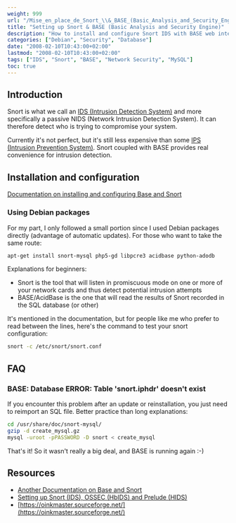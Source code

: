 ```yaml
---
weight: 999
url: "/Mise_en_place_de_Snort_\\&_BASE_(Basic_Analysis_and_Security_Engine)/"
title: "Setting up Snort & BASE (Basic Analysis and Security Engine)"
description: "How to install and configure Snort IDS with BASE web interface for network intrusion detection on Debian systems"
categories: ["Debian", "Security", "Database"]
date: "2008-02-10T10:43:00+02:00"
lastmod: "2008-02-10T10:43:00+02:00"
tags: ["IDS", "Snort", "BASE", "Network Security", "MySQL"]
toc: true
---
```


## Introduction

Snort is what we call an [IDS (Intrusion Detection System)](https://fr.wikipedia.org/wiki/Syst%C3%A8me_de_d%C3%A9tection_d%27intrusion) and more specifically a passive NIDS (Network Intrusion Detection System). It can therefore detect who is trying to compromise your system.

Currently it's not perfect, but it's still less expensive than some [IPS (Intrusion Prevention System)](https://fr.wikipedia.org/wiki/Syst%C3%A8me_de_pr%C3%A9vention_d%27intrusion). Snort coupled with BASE provides real convenience for intrusion detection.

## Installation and configuration

[Documentation on installing and configuring Base and Snort](/pdf/ids_snort_base.pdf)

### Using Debian packages

For my part, I only followed a small portion since I used Debian packages directly (advantage of automatic updates). For those who want to take the same route:

```bash
apt-get install snort-mysql php5-gd libpcre3 acidbase python-adodb
```

Explanations for beginners:

- Snort is the tool that will listen in promiscuous mode on one or more of your network cards and thus detect potential intrusion attempts
- BASE/AcidBase is the one that will read the results of Snort recorded in the SQL database (or other)

It's mentioned in the documentation, but for people like me who prefer to read between the lines, here's the command to test your snort configuration:

```bash
snort -c /etc/snort/snort.conf
```

## FAQ

### BASE: Database ERROR: Table 'snort.iphdr' doesn't exist

If you encounter this problem after an update or reinstallation, you just need to reimport an SQL file. Better practice than long explanations:

```bash
cd /usr/share/doc/snort-mysql/
gzip -d create_mysql.gz
mysql -uroot -pPASSWORD -D snort < create_mysql
```

That's it! So it wasn't really a big deal, and BASE is running again :-)

## Resources

- [Another Documentation on Base and Snort](/pdf/snort_base.pdf)
- [Setting up Snort (IDS), OSSEC (HbIDS) and Prelude (HIDS)](/pdf/av04mihf.pdf)
- [https://oinkmaster.sourceforge.net/](https://oinkmaster.sourceforge.net/)
